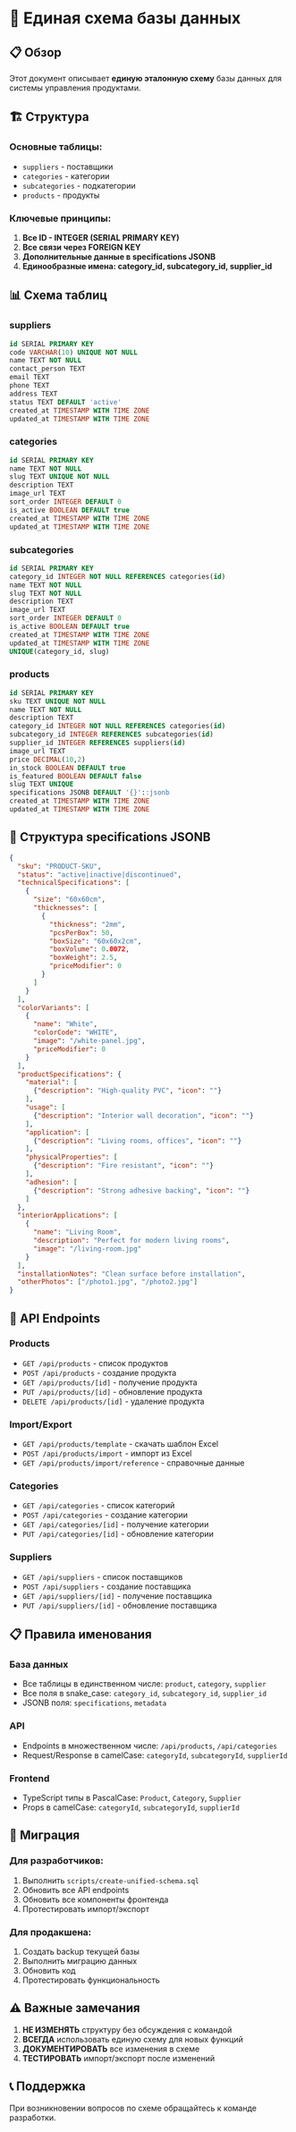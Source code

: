 # 🎯 Единая схема базы данных

## 📋 Обзор

Этот документ описывает **единую эталонную схему** базы данных для системы управления продуктами.

## 🏗️ Структура

### Основные таблицы:
- `suppliers` - поставщики
- `categories` - категории
- `subcategories` - подкатегории  
- `products` - продукты

### Ключевые принципы:
1. **Все ID - INTEGER (SERIAL PRIMARY KEY)**
2. **Все связи через FOREIGN KEY**
3. **Дополнительные данные в specifications JSONB**
4. **Единообразные имена: category_id, subcategory_id, supplier_id**

## 📊 Схема таблиц

### suppliers
```sql
id SERIAL PRIMARY KEY
code VARCHAR(10) UNIQUE NOT NULL
name TEXT NOT NULL
contact_person TEXT
email TEXT
phone TEXT
address TEXT
status TEXT DEFAULT 'active'
created_at TIMESTAMP WITH TIME ZONE
updated_at TIMESTAMP WITH TIME ZONE
```

### categories
```sql
id SERIAL PRIMARY KEY
name TEXT NOT NULL
slug TEXT UNIQUE NOT NULL
description TEXT
image_url TEXT
sort_order INTEGER DEFAULT 0
is_active BOOLEAN DEFAULT true
created_at TIMESTAMP WITH TIME ZONE
updated_at TIMESTAMP WITH TIME ZONE
```

### subcategories
```sql
id SERIAL PRIMARY KEY
category_id INTEGER NOT NULL REFERENCES categories(id)
name TEXT NOT NULL
slug TEXT NOT NULL
description TEXT
image_url TEXT
sort_order INTEGER DEFAULT 0
is_active BOOLEAN DEFAULT true
created_at TIMESTAMP WITH TIME ZONE
updated_at TIMESTAMP WITH TIME ZONE
UNIQUE(category_id, slug)
```

### products
```sql
id SERIAL PRIMARY KEY
sku TEXT UNIQUE NOT NULL
name TEXT NOT NULL
description TEXT
category_id INTEGER NOT NULL REFERENCES categories(id)
subcategory_id INTEGER REFERENCES subcategories(id)
supplier_id INTEGER REFERENCES suppliers(id)
image_url TEXT
price DECIMAL(10,2)
in_stock BOOLEAN DEFAULT true
is_featured BOOLEAN DEFAULT false
slug TEXT UNIQUE
specifications JSONB DEFAULT '{}'::jsonb
created_at TIMESTAMP WITH TIME ZONE
updated_at TIMESTAMP WITH TIME ZONE
```

## 📝 Структура specifications JSONB

```json
{
  "sku": "PRODUCT-SKU",
  "status": "active|inactive|discontinued",
  "technicalSpecifications": [
    {
      "size": "60x60cm",
      "thicknesses": [
        {
          "thickness": "2mm",
          "pcsPerBox": 50,
          "boxSize": "60x60x2cm",
          "boxVolume": 0.0072,
          "boxWeight": 2.5,
          "priceModifier": 0
        }
      ]
    }
  ],
  "colorVariants": [
    {
      "name": "White",
      "colorCode": "WHITE",
      "image": "/white-panel.jpg",
      "priceModifier": 0
    }
  ],
  "productSpecifications": {
    "material": [
      {"description": "High-quality PVC", "icon": ""}
    ],
    "usage": [
      {"description": "Interior wall decoration", "icon": ""}
    ],
    "application": [
      {"description": "Living rooms, offices", "icon": ""}
    ],
    "physicalProperties": [
      {"description": "Fire resistant", "icon": ""}
    ],
    "adhesion": [
      {"description": "Strong adhesive backing", "icon": ""}
    ]
  },
  "interiorApplications": [
    {
      "name": "Living Room",
      "description": "Perfect for modern living rooms",
      "image": "/living-room.jpg"
    }
  ],
  "installationNotes": "Clean surface before installation",
  "otherPhotos": ["/photo1.jpg", "/photo2.jpg"]
}
```

## 🔄 API Endpoints

### Products
- `GET /api/products` - список продуктов
- `POST /api/products` - создание продукта
- `GET /api/products/[id]` - получение продукта
- `PUT /api/products/[id]` - обновление продукта
- `DELETE /api/products/[id]` - удаление продукта

### Import/Export
- `GET /api/products/template` - скачать шаблон Excel
- `POST /api/products/import` - импорт из Excel
- `GET /api/products/import/reference` - справочные данные

### Categories
- `GET /api/categories` - список категорий
- `POST /api/categories` - создание категории
- `GET /api/categories/[id]` - получение категории
- `PUT /api/categories/[id]` - обновление категории

### Suppliers
- `GET /api/suppliers` - список поставщиков
- `POST /api/suppliers` - создание поставщика
- `GET /api/suppliers/[id]` - получение поставщика
- `PUT /api/suppliers/[id]` - обновление поставщика

## 📋 Правила именования

### База данных
- Все таблицы в единственном числе: `product`, `category`, `supplier`
- Все поля в snake_case: `category_id`, `subcategory_id`, `supplier_id`
- JSONB поля: `specifications`, `metadata`

### API
- Endpoints в множественном числе: `/api/products`, `/api/categories`
- Request/Response в camelCase: `categoryId`, `subcategoryId`, `supplierId`

### Frontend
- TypeScript типы в PascalCase: `Product`, `Category`, `Supplier`
- Props в camelCase: `categoryId`, `subcategoryId`, `supplierId`

## 🚀 Миграция

### Для разработчиков:
1. Выполнить `scripts/create-unified-schema.sql`
2. Обновить все API endpoints
3. Обновить все компоненты фронтенда
4. Протестировать импорт/экспорт

### Для продакшена:
1. Создать backup текущей базы
2. Выполнить миграцию данных
3. Обновить код
4. Протестировать функциональность

## ⚠️ Важные замечания

1. **НЕ ИЗМЕНЯТЬ** структуру без обсуждения с командой
2. **ВСЕГДА** использовать единую схему для новых функций
3. **ДОКУМЕНТИРОВАТЬ** все изменения в схеме
4. **ТЕСТИРОВАТЬ** импорт/экспорт после изменений

## 📞 Поддержка

При возникновении вопросов по схеме обращайтесь к команде разработки.
